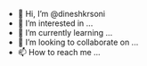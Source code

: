 - 👋 Hi, I’m @dineshkrsoni
- 👀 I’m interested in ...
- 🌱 I’m currently learning ...
- 💞️ I’m looking to collaborate on ...
- 📫 How to reach me ...

<!---
dineshkrsoni/dineshkrsoni is a ✨ special ✨ repository because its `README.md` (this file) appears on your GitHub profile.
You can click the Preview link to take a look at your changes.
--->
